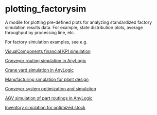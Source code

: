 # plotting_factorysim
A modile for plotting pre-defined plots for analyzing standardized factory simulation results data. For example, state distribution plots, average throughput by processing line, etc.

For factory simulation examples, see e.g.


<a href="https://www.supplychaindataanalytics.com/visual-components-financial-kpi-simulation/">VisualComponents financial KPI simulation</a>


<a href="https://www.supplychaindataanalytics.com/conveyor-routing-simulation-in-anylogic/">Conveyor routing simulation in AnyLogic</a>


<a href="https://www.supplychaindataanalytics.com/crane-yard-simulation-in-anylogic/">Crane yard simulation in AnyLogic</a>


<a href="https://www.supplychaindataanalytics.com/manufacturing-simulation-for-plant-design/">Manufacturing simulation for plant design</a>


<a href="https://www.supplychaindataanalytics.com/conveyor-system-optimization-and-simulation/">Conveyor system optimization and simulation</a>


<a href="https://www.supplychaindataanalytics.com/agv-simulation-of-part-routings-in-anylogic/">AGV simulation of part routings in AnyLogic</a>


<a href="https://www.supplychaindataanalytics.com/inventory-simulation-for-optimized-stock/">Inventory simulation for optimized stock</a>
